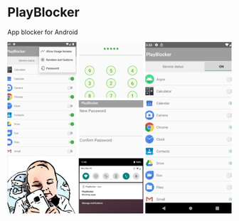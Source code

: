 # PlayBlocker
App blocker for Android

![alt text](https://github.com/darthleonard/PlayBlocker/blob/master/playblocker_collage.png)
